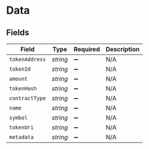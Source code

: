 # Data


## Fields

| Field              | Type               | Required           | Description        |
| ------------------ | ------------------ | ------------------ | ------------------ |
| `tokenAddress`     | *string*           | :heavy_minus_sign: | N/A                |
| `tokenId`          | *string*           | :heavy_minus_sign: | N/A                |
| `amount`           | *string*           | :heavy_minus_sign: | N/A                |
| `tokenHash`        | *string*           | :heavy_minus_sign: | N/A                |
| `contractType`     | *string*           | :heavy_minus_sign: | N/A                |
| `name`             | *string*           | :heavy_minus_sign: | N/A                |
| `symbol`           | *string*           | :heavy_minus_sign: | N/A                |
| `tokenUri`         | *string*           | :heavy_minus_sign: | N/A                |
| `metadata`         | *string*           | :heavy_minus_sign: | N/A                |